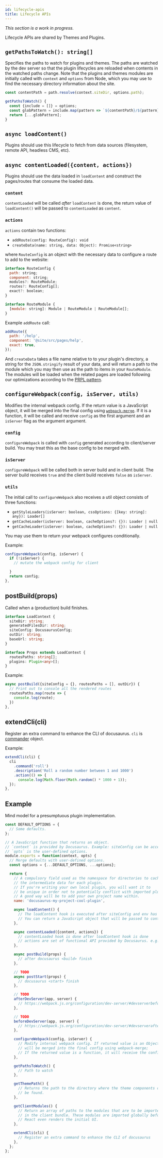```yaml
---
id: lifecycle-apis
title: Lifecycle APIs
---
```


_This section is a work in progress._

Lifecycle APIs are shared by Themes and Plugins.

## `getPathsToWatch(): string[]`

Specifies the paths to watch for plugins and themes. The paths are watched by the dev server so that the plugin lifecycles are reloaded when contents in the watched paths change. Note that the plugins and themes modules are initially called with `context` and `options` from Node, which you may use to find the necessary directory information about the site.

```js
const contentPath = path.resolve(context.siteDir, options.path);

getPathsToWatch() {
  const {include = []} = options;
  const globPattern = include.map(pattern => `${contentPath}/${pattern}`);
  return [...globPattern];
}
```

## `async loadContent()`

Plugins should use this lifecycle to fetch from data sources (filesystem, remote API, headless CMS, etc).

## `async contentLoaded({content, actions})`

Plugins should use the data loaded in `loadContent` and construct the pages/routes that consume the loaded data.

### `content`

`contentLoaded` will be called _after_ `loadContent` is done, the return value of `loadContent()` will be passed to `contentLoaded` as `content`.

### `actions`

`actions` contain two functions:

- `addRoute(config: RouteConfig): void`
- `createData(name: string, data: Object): Promise<string>`

where `RouteConfig` is an object with the necessary data to configure a route to add to the website:

```js
interface RouteConfig {
  path: string;
  component: string;
  modules?: RouteModule;
  routes?: RouteConfig[];
  exact?: boolean;
}

interface RouteModule {
  [module: string]: Module | RouteModule | RouteModule[];
}
```

Example `addRoute` call:

```js
addRoute({
  path: '/help',
  component: '@site/src/pages/help',
  exact: true,
});
```

And `createData` takes a file name relative to to your plugin's directory, a string for the `JSON.stringify` result of your data, and will return a path to the module which you may then use as the path to items in your `RouteModule`. The modules will be loaded when the related pages are loaded following our optimizations according to the [PRPL pattern](https://developers.google.com/web/fundamentals/performance/prpl-pattern/).

## `configureWebpack(config, isServer, utils)`

Modifies the internal webpack config. If the return value is a JavaScript object, it will be merged into the final config using [`webpack-merge`](https://github.com/survivejs/webpack-merge). If it is a function, it will be called and receive `config` as the first argument and an `isServer` flag as the argument argument.

### `config`

`configureWebpack` is called with `config` generated according to client/server build. You may treat this as the base config to be merged with.

### `isServer`

`configureWebpack` will be called both in server build and in client build. The server build receives `true` and the client build receives `false` as `isServer`.

### `utils`

The initial call to `configureWebpack` also receives a util object consists of three functions:

- `getStyleLoaders(isServer: boolean, cssOptions: {[key: string]: any}): Loader[]`
- `getCacheLoader(isServer: boolean, cacheOptions?: {}): Loader | null`
- `getCacheLoader(isServer: boolean, cacheOptions?: {}): Loader | null`

You may use them to return your webpack configures conditionally.

Example:

```js
configureWebpack(config, isServer) {
  if (!isServer) {
    // mutate the webpack config for client

  }
  return config;
},
```

## postBuild(props)

Called when a (production) build finishes.

```ts
interface LoadContext {
  siteDir: string;
  generatedFilesDir: string;
  siteConfig: DocusaurusConfig;
  outDir: string;
  baseUrl: string;
}

interface Props extends LoadContext {
  routesPaths: string[];
  plugins: Plugin<any>[];
}
```

Example:

```js
async postBuild({siteConfig = {}, routesPaths = [], outDir}) {
  // Print out to console all the rendered routes 
  routesPaths.map(route => {
    console.log(route);
  })
},
```

## extendCli(cli)

Register an extra command to enhance the CLI of docusaurus. `cli` is [commander](https://www.npmjs.com/package/commander) object.

Example:

```js
extendCli(cli) {
  cli
    .command('roll')
    .description('Roll a random number between 1 and 1000')
    .action(() => {
      console.log(Math.floor(Math.random() * 1000 + 1));
  });
},
```

<!--
For example, the in docusaurus-plugin-content-docs:

    In loadContent, it loads the doc Markdown files based on the specified directory in options (defaulting to docs).
    In contentLoaded, for each doc Markdown file, a route is created: /doc/installation, /doc/getting-started, etc.
 -->

## Example

Mind model for a presumptuous plugin implementation.

```jsx
const DEFAULT_OPTIONS = {
  // Some defaults.
};

// A JavaScript function that returns an object.
// `context` is provided by Docusaurus. Example: siteConfig can be accessed from context.
// `opts` is the user-defined options.
module.exports = function(context, opts) {
  // Merge defaults with user-defined options.
  const options = {...DEFAULT_OPTIONS, ...options};

  return {
    // A compulsory field used as the namespace for directories to cache
    // the intermediate data for each plugin.
    // If you're writing your own local plugin, you will want it to
    // be unique in order not to potentially conflict with imported plugins.
    // A good way will be to add your own project name within.
    name: 'docusaurus-my-project-cool-plugin',

    async loadContent() {
      // The loadContent hook is executed after siteConfig and env has been loaded
      // You can return a JavaScript object that will be passed to contentLoaded hook
    },

    async contentLoaded({content, actions}) {
      // contentLoaded hook is done after loadContent hook is done
      // actions are set of functional API provided by Docusaurus. e.g: addRoute
    },

    async postBuild(props) {
      // after docusaurus <build> finish
    },

    // TODO
    async postStart(props) {
      // docusaurus <start> finish
    },

    // TODO
    afterDevServer(app, server) {
      // https://webpack.js.org/configuration/dev-server/#devserverbefore
    },

    // TODO
    beforeDevServer(app, server) {
      // https://webpack.js.org/configuration/dev-server/#devserverafter
    },

    configureWebpack(config, isServer) {
      // Modify internal webpack config. If returned value is an Object, it
      // will be merged into the final config using webpack-merge;
      // If the returned value is a function, it will receive the config as the 1st argument and an isServer flag as the 2nd argument.
    },

    getPathsToWatch() {
      // Path to watch
    },

    getThemePath() {
      // Returns the path to the directory where the theme components can
      // be found.
    },

    getClientModules() {
      // Return an array of paths to the modules that are to be imported
      // in the client bundle. These modules are imported globally before
      // React even renders the initial UI.
    },

    extendCli(cli) {
      // Register an extra command to enhance the CLI of docusaurus
    },
  };
};
```
